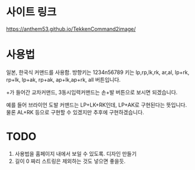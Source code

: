 # 사이트 링크 
https://anthem53.github.io/TekkenCommand2image/

# 사용법

일본, 한국식 커맨드를 사용함.
방향키는 1234n56789
키는 lp,rp,lk,rk, ar,al, lp+rk, rp+lk, lp+ak, rp+ak, ap+lk,ap+rk, all 버튼입니다.

+가 들어간 교차커맨드, 3동시입력커맨드는 손+발 버튼으로 보시면 되겠습니다.

예를 들어 브라이언 도발 커맨드는 LP+LK+RK인데, LP+AK로 구현된다는 뜻입니다.
물론 AL+RK 등으로 구현할 수 있겠지만 추후에 구현하겠습니다.

# TODO 

1. 사용법을 홈페이지 내에서 보일 수 있도록. 디자인 만들기
2. 길이 0 짜리 스트링은 제외하는 것도 넣으면 좋을듯.
   
